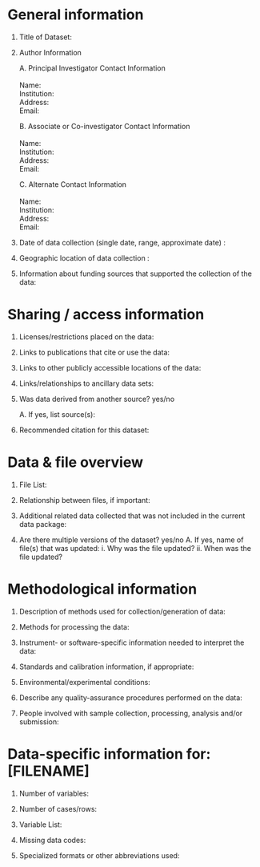 # General information

<!-- help text is included in angle brackets, and can be deleted before saving  -->
<!-- leave everything that is not applicable blank -->
<!-- this text is not visible in the output -->

1. Title of Dataset: <!-- Choose a generic title for your research study -->

2. Author Information

	A. Principal Investigator Contact Information  
		<br>
		Name:    
		Institution:   
		Address:  
		Email:  

	B. Associate or Co-investigator Contact Information  
		<br>
		Name:  
		Institution:  
		Address:  
		Email:  
		
	C. Alternate Contact Information  
		<br>
		Name:  
		Institution:   
		Address:  
		Email:  

3. Date of data collection (single date, range, approximate date) <!-- format as YYYY-MM-DD -->: 

4. Geographic location of data collection <!--latitude, longiute, or city/region, State, Country, as appropriate -->: 

5. Information about funding sources that supported the collection of the data: 


# Sharing / access information 

1. Licenses/restrictions placed on the data: <!-- Suggested: This work is licensed under the Creative Commons Attribution 4.0 International license (CC-BY-4.0). -->

2. Links to publications that cite or use the data: 

3. Links to other publicly accessible locations of the data: 

4. Links/relationships to ancillary data sets: 

5. Was data derived from another source? yes/no

	A. If yes, list source(s): 

6. Recommended citation for this dataset: 


# Data & file overview

1. File List: 

<!--list all files (or folders, as appropriate for dataset organization) contained in the dataset, with a brief description -->

2. Relationship between files, if important: 

3. Additional related data collected that was not included in the current data package: 

4. Are there multiple versions of the dataset? yes/no
	A. If yes, name of file(s) that was updated: 
		i. Why was the file updated? 
		ii. When was the file updated? 


# Methodological information

1. Description of methods used for collection/generation of data: 

<!--Include links or references to publications or other documentation containing experimental design or protocols used in data collection -->

2. Methods for processing the data: 

<!--describe how the submitted data were generated from the raw or collected data -->

3. Instrument- or software-specific information needed to interpret the data: 

<!--include full name and version of software, and any necessary packages or libraries needed to run scripts -->

4. Standards and calibration information, if appropriate: 

5. Environmental/experimental conditions: 

6. Describe any quality-assurance procedures performed on the data: 

7. People involved with sample collection, processing, analysis and/or submission: 


# Data-specific information for: [FILENAME]

<!--repeat this section for each dataset, folder or file, as appropriate -->

1. Number of variables: 

2. Number of cases/rows: 

3. Variable List: <!-- suggested: see attributes.csv -->

4. Missing data codes: 

<!--list code/symbol and definition -->

5. Specialized formats or other abbreviations used: 